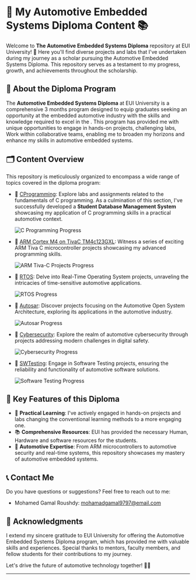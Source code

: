 # 🚀 My Automotive Embedded Systems Diploma Content 📚

Welcome to **The Automotive Embedded Systems Diploma** repository at EUI University! 🎉 Here you'll find diverse projects and labs that I've undertaken during my journey as a scholar pursuing the Automotive Embedded Systems Diploma. This repository serves as a testament to my progress, growth, and achievements throughout the scholarship.

## 📖 About the Diploma Program

The **Automotive Embedded Systems Diploma** at EUI University is a comprehensive 3 months program designed to equip graduates seeking an opportunity at the embedded automotive industry with the skills and knowledge required to excel in the . This program has provided me with unique opportunities to engage in hands-on projects, challenging labs, Work within collaborative teams, enabling me to broaden my horizons and enhance my skills in automotive embedded systems.

## 🗂 Content Overview

This repository is meticulously organized to encompass a wide range of topics covered in the diploma program:

- 📁 [CProgramming](./C-programming): Explore labs and assignments related to the fundamentals of C programming. As a culmination of this section, I've successfully developed a **Student Database Management System** showcasing my application of C programming skills in a practical automotive context. 

  ![C Programming Progress](https://progress-bar.dev/100/?title=Progress&color=red,green)

- 📁 [ARM Cortex M4 on TivaC TM4c123GXL](./ARM_TIVA-C): Witness a series of exciting ARM Tiva C microcontroller projects showcasing my advanced programming skills. 

  ![ARM Tiva-C Projects Progress](https://progress-bar.dev/100/?title=Progress&color=red,yellow,green)

- 📁 [RTOS](./RTOS): Delve into Real-Time Operating System projects, unraveling the intricacies of time-sensitive automotive applications.

  ![RTOS Progress](https://progress-bar.dev/50/?title=Progress&color=red,yellow,green)

- 📁 [Autosar](./Autosar): Discover projects focusing on the Automotive Open System Architecture, exploring its applications in the automotive industry.

  ![Autosar Progress](https://progress-bar.dev/0/?title=Progress&color=red)

- 📁 [Cybersecurity](./Cybersecurity): Explore the realm of automotive cybersecurity through projects addressing modern challenges in digital safety.

  ![Cybersecurity Progress](https://progress-bar.dev/0/?title=Progress&color=red)

- 📁 [SWTesting](./SWTesting): Engage in Software Testing projects, ensuring the reliability and functionality of automotive software solutions.

  ![Software Testing Progress](https://progress-bar.dev/0/?title=Progress&color=red)

## 🌟 Key Features of this Diploma

- 🧪 **Practical Learning**: I've actively engaged in hands-on projects and labs changing the conventional learning methods to a more engaging one.
- 📚 **Comprehensive Resources**:  EUI has provided the necessary Human, Hardware and software resources for the students.
- 🚗 **Automotive Expertise**: From ARM microcontrollers to automotive security and real-time systems, this repository showcases my mastery of automotive embedded systems.

## 📞 Contact Me

Do you have questions or suggestions? Feel free to reach out to me:

- Mohamed Gamal Roushdy: mohamadgamal9797@email.com

## 📢 Acknowledgments

I extend my sincere gratitude to EUI University for offering the Automotive Embedded Systems Diploma program, which has provided me with valuable skills and experiences. Special thanks to mentors, faculty members, and fellow students for their contributions to my journey.

Let's drive the future of automotive technology together! 🚗🔧

---
